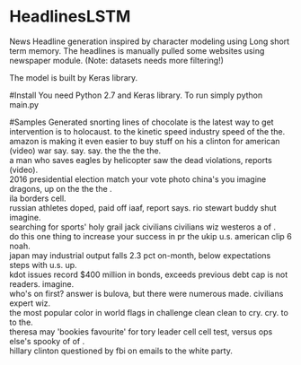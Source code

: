 # HeadlinesLSTM

News Headline generation inspired by character modeling using Long short term memory. The headlines is manually pulled some websites using newspaper module. (Note: datasets needs more filtering!)

The model is built by Keras library. 

#Install 
You need Python 2.7 and Keras library. To run simply python main.py

#Samples Generated
snorting lines of chocolate is the latest way to get intervention is to holocaust. to the kinetic speed industry speed of the the. <br/>
amazon is making it even easier to buy stuff on his a clinton for american (video) war say. say. say. the the the the. <br/>
a man who saves eagles by helicopter saw the dead violations, reports (video). <br/>
2016 presidential election match your vote photo china's you imagine dragons, up on the the the  . <br/>
ila borders cell. <br/>
russian athletes doped, paid off iaaf, report says. rio stewart buddy shut imagine. <br/>
searching for sports' holy grail jack civilians civilians wiz westeros a of . <br/>
do this one thing to increase your success in pr the ukip u.s. american clip 6 noah. <br/>
japan may industrial output falls 2.3 pct on-month, below expectations steps with u.s. up. <br/>
kdot issues record $400 million in bonds, exceeds previous debt cap is not readers. imagine. <br/>
who's on first? answer is bulova, but there were numerous made. civilians expert wiz. <br/>
the most popular color in world flags in challenge clean clean to cry. cry. to to the. <br/>
theresa may 'bookies favourite' for tory leader cell cell test, versus ops else's spooky of of    . <br/>
hillary clinton questioned by fbi on emails to the white party. <br/>

